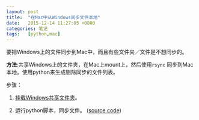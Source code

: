 ```yaml
---
layout: post
title:  "在Mac中从Windows同步文件本地"
date:   2015-12-14 11:27:05 +0800
categories: 笔记
tags:   [python,mac]
---
```

要把Windows上的文件同步到Mac中，而且有些文件夹／文件是不想同步的。

**方法**:共享Windows上的文件夹，在Mac上mount上，然后使用`rsync` 同步到Mac本地。使用python来生成剔除同步的文件列表。

步骤：    

1. [挂载Windows共享文件夹](/blog/2013/11/13/mac-samba.html)。

2. 运行python脚本，同步文件。 ([source code](https://github.com/snowyxx/MyTest/blob/master/syncdoc.py))
